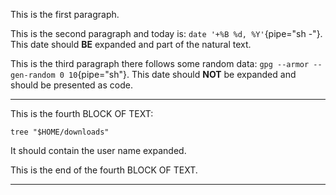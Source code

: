 This is the first paragraph.

This is the second paragraph and today is: `date '+%B %d, %Y'`{pipe="sh -"}. This date should **BE** expanded and part of the natural text.

This is the third paragraph there follows some random data: `gpg --armor --gen-random 0 10`{pipe="sh"}. This date should **NOT** be expanded and should be presented as code.

* * *

This is the fourth BLOCK OF TEXT:

```{pipe="sh -"}
tree "$HOME/downloads"
```

It should contain the user name expanded.

This is the end of the fourth BLOCK OF TEXT.

* * *
